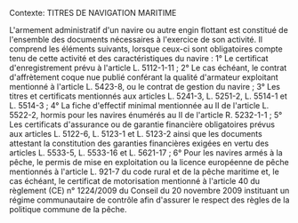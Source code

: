 Contexte: TITRES DE NAVIGATION MARITIME

L'armement administratif d'un navire ou autre engin flottant est constitué de l'ensemble des documents nécessaires à l'exercice de son activité. Il comprend les éléments suivants, lorsque ceux-ci sont obligatoires compte tenu de cette activité et des caractéristiques du navire : 1° Le certificat d'enregistrement prévu à l'article L. 5112-1-11 ; 2° Le cas échéant, le contrat d'affrètement coque nue publié conférant la qualité d'armateur exploitant mentionné à l'article L. 5423-8, ou le contrat de gestion du navire ; 3° Les titres et certificats mentionnés aux articles L. 5241-3, L. 5251-2, L. 5514-1 et L. 5514-3 ; 4° La fiche d'effectif minimal mentionnée au II de l'article L. 5522-2, hormis pour les navires énumérés au II de l'article R. 5232-1-1 ; 5° Les certificats d'assurance ou de garantie financière obligatoires prévus aux articles L. 5122-6, L. 5123-1 et L. 5123-2 ainsi que les documents attestant la constitution des garanties financières exigées en vertu des articles L. 5533-5, L. 5533-16 et L. 5621-17 ; 6° Pour les navires armés à la pêche, le permis de mise en exploitation ou la licence européenne de pêche mentionnés à l'article L. 921-7 du code rural et de la pêche maritime et, le cas échéant, le certificat de motorisation mentionné à l'article 40 du règlement (CE) n° 1224/2009 du Conseil du 20 novembre 2009 instituant un régime communautaire de contrôle afin d'assurer le respect des règles de la politique commune de la pêche.
